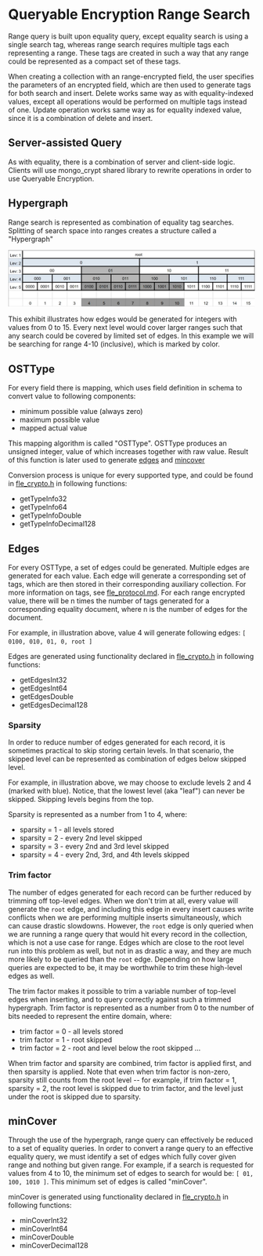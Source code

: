 # Queryable Encryption Range Search

Range query is built upon equality query, except equality search is using a single search tag,
whereas range search requires multiple tags each representing a range. These tags are created
in such a way that any range could be represented as a compact set of these tags.

When creating a collection with an range-encrypted field, the user specifies the parameters
of an encrypted field, which are then used to generate tags for both search and insert. Delete
works same way as with equality-indexed values, except all operations would be
performed on multiple tags instead of one. Update operation works same way as for
equality indexed value, since it is a combination of delete and insert.

## Server-assisted Query

As with equality, there is a combination of server and client-side logic. Clients will
use mongo_crypt shared library to rewrite operations in order to use Queryable Encryption.

## Hypergraph

Range search is represented as combination of equality tag searches. Splitting of search
space into ranges creates a structure called a "Hypergraph"

![Hypergraph](hypergraph.jpg)

This exhibit illustrates how edges would be generated for integers with values from 0 to 15.
Every next level would cover larger ranges such that any search could be covered by limited
set of edges. In this example we will be searching for range 4-10 (inclusive), which is marked
by color.

## OSTType

For every field there is mapping, which uses field definition in schema to convert
value to following components:

-   minimum possible value (always zero)
-   maximum possible value
-   mapped actual value

This mapping algorithm is called "OSTType". OSTType produces an unsigned integer, value of which
increases together with raw value. Result of this function is later used to generate
[edges](#edges) and [mincover](#mincover)

Conversion process is unique for every supported type, and could be found in
[fle_crypto.h](https://github.com/10gen/mongo/blob/SERVER-63138/src/mongo/crypto/fle_crypto.h)
in following functions:

-   getTypeInfo32
-   getTypeInfo64
-   getTypeInfoDouble
-   getTypeInfoDecimal128

## Edges

For every OSTType, a set of edges could be generated. Multiple edges are generated for each value.
Each edge will generate a corresponding set of tags, which are then stored in their corresponding
auxiliary collection. For more information on tags, see [fle_protocol.md](fle_protocol.md). For
each range encrypted value, there will be n times the number of tags generated for a corresponding
equality document, where n is the number of edges for the document.

For example, in illustration above, value 4
will generate following edges: `[ 0100, 010, 01, 0, root ]`

Edges are generated using functionality declared in
[fle_crypto.h](https://github.com/10gen/mongo/blob/SERVER-63138/src/mongo/crypto/fle_crypto.h)
in following functions:

-   getEdgesInt32
-   getEdgesInt64
-   getEdgesDouble
-   getEdgesDecimal128

### Sparsity

In order to reduce number of edges generated for each record, it is sometimes practical to skip
storing certain levels. In that scenario, the skipped level can be represented as combination of
edges below skipped level.

For example, in illustration above, we may choose to exclude levels 2 and 4 (marked with blue).
Notice, that the lowest level (aka "leaf") can never be skipped. Skipping levels begins from
the top.

Sparsity is represented as a number from 1 to 4, where:

-   sparsity = 1 - all levels stored
-   sparsity = 2 - every 2nd level skipped
-   sparsity = 3 - every 2nd and 3rd level skipped
-   sparsity = 4 - every 2nd, 3rd, and 4th levels skipped

### Trim factor

The number of edges generated for each record can be further reduced by trimming off top-level edges.
When we don't trim at all, every value will generate the `root` edge, and including this edge in
every insert causes write conflicts when we are performing multiple inserts simultaneously, which can
cause drastic slowdowns. However, the `root` edge is only queried when we are running a range query
that would hit every record in the collection, which is not a use case for range. Edges which are
close to the root level run into this problem as well, but not in as drastic a way, and they are much
more likely to be queried than the `root` edge. Depending on how large queries are expected to be, it
may be worthwhile to trim these high-level edges as well.

The trim factor makes it possible to trim a variable number of top-level edges when inserting, and to
query correctly against such a trimmed hypergraph. Trim factor is represented as a number from 0 to
the number of bits needed to represent the entire domain, where:

-   trim factor = 0 - all levels stored
-   trim factor = 1 - root skipped
-   trim factor = 2 - root and level below the root skipped ...

When trim factor and sparsity are combined, trim factor is applied first, and then sparsity is
applied. Note that even when trim factor is non-zero, sparsity still counts from the root level --
for example, if trim factor = 1, sparsity = 2, the root level is skipped due to trim factor, and the
level just under the root is skipped due to sparsity.

## minCover

Through the use of the hypergraph, range query can effectively be reduced to a set of equality queries.
In order to convert a range query to an effective equality query, we must identify a set of edges
which fully cover given range and nothing but given range. For example, if a search is requested for
values from 4 to 10, the minimum set of edges to search for would be: `[ 01, 100, 1010 ]`. This
minimum set of edges is called "minCover".

minCover is generated using functionality declared in
[fle_crypto.h](https://github.com/10gen/mongo/blob/SERVER-63138/src/mongo/crypto/fle_crypto.h)
in following functions:

-   minCoverInt32
-   minCoverInt64
-   minCoverDouble
-   minCoverDecimal128
